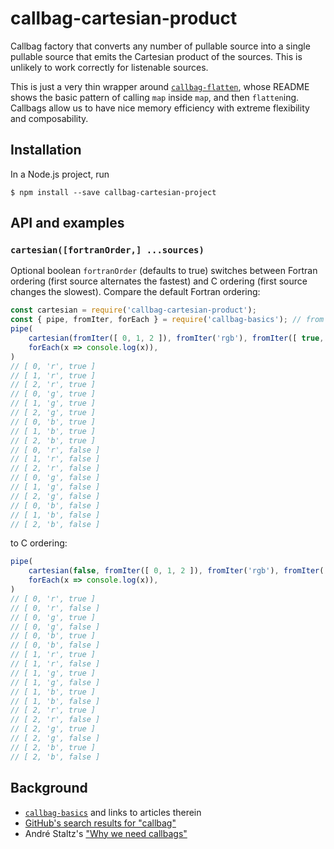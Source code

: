 # callbag-cartesian-product

Callbag factory that converts any number of pullable source into a single pullable source that emits the Cartesian product of the sources. This is unlikely to work correctly for listenable sources.

This is just a very thin wrapper around [`callbag-flatten`](https://github.com/staltz/callbag-flatten), whose README shows the basic pattern of calling `map` inside `map`, and then `flatten`ing. Callbags allow us to have nice memory efficiency with extreme flexibility and composability.

## Installation
In a Node.js project, run
```
$ npm install --save callbag-cartesian-project
```

## API and examples
### `cartesian([fortranOrder,] ...sources)`
Optional boolean `fortranOrder` (defaults to true) switches between Fortran ordering (first source alternates the fastest) and C ordering (first source changes the slowest). Compare the default Fortran ordering:
```js
const cartesian = require('callbag-cartesian-product');
const { pipe, fromIter, forEach } = require('callbag-basics'); // from `npm i callbag-basics`
pipe(
    cartesian(fromIter([ 0, 1, 2 ]), fromIter('rgb'), fromIter([ true, false ])),
    forEach(x => console.log(x)),
)
// [ 0, 'r', true ]
// [ 1, 'r', true ]
// [ 2, 'r', true ]
// [ 0, 'g', true ]
// [ 1, 'g', true ]
// [ 2, 'g', true ]
// [ 0, 'b', true ]
// [ 1, 'b', true ]
// [ 2, 'b', true ]
// [ 0, 'r', false ]
// [ 1, 'r', false ]
// [ 2, 'r', false ]
// [ 0, 'g', false ]
// [ 1, 'g', false ]
// [ 2, 'g', false ]
// [ 0, 'b', false ]
// [ 1, 'b', false ]
// [ 2, 'b', false ]
```
to C ordering:
```js
pipe(
    cartesian(false, fromIter([ 0, 1, 2 ]), fromIter('rgb'), fromIter([ true, false ])),
    forEach(x => console.log(x)),
)
// [ 0, 'r', true ]
// [ 0, 'r', false ]
// [ 0, 'g', true ]
// [ 0, 'g', false ]
// [ 0, 'b', true ]
// [ 0, 'b', false ]
// [ 1, 'r', true ]
// [ 1, 'r', false ]
// [ 1, 'g', true ]
// [ 1, 'g', false ]
// [ 1, 'b', true ]
// [ 1, 'b', false ]
// [ 2, 'r', true ]
// [ 2, 'r', false ]
// [ 2, 'g', true ]
// [ 2, 'g', false ]
// [ 2, 'b', true ]
// [ 2, 'b', false ]
```

## Background
- [`callbag-basics`](https://github.com/staltz/callbag-basics) and links to articles therein
- [GitHub's search results for "callbag"](https://github.com/search?q=callbag&type=Repositories&utf8=%E2%9C%93)
- André Staltz's ["Why we need callbags"](https://staltz.com/why-we-need-callbags.html)
